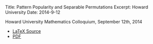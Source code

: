 Title: Pattern Popularity and Separable Permutations
Excerpt: Howard University
Date: 2014-9-12


Howard University Mathematics Colloquium, September 12th, 2014


- [LaTeX Source]({filename}/pdfs/howard.tex)
- [PDF]({filename}/pdfs/howard.pdf)


